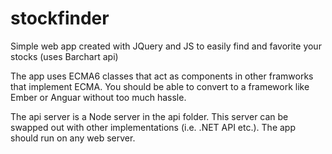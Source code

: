 # stockfinder
Simple web app created with JQuery and JS to easily find and favorite your stocks (uses Barchart api)

The app uses ECMA6 classes that act as components in other framworks that implement ECMA. You should be able to convert to a framework 
like Ember or Anguar without too much hassle.  

The api server is a Node server in the api folder. This server can be swapped out with other implementations (i.e. .NET API etc.). The app  should run on any web server.  
